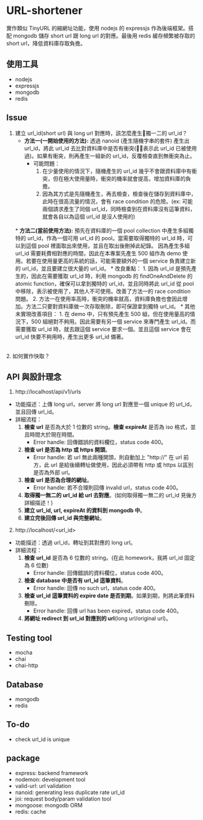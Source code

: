 # URL-shortener
實作類似 TinyURL 的縮網址功能，使用 nodejs 的 expressjs 作為後端框架。搭配 mongodb 儲存 short url 跟 long url 的對應。最後用 redis 緩存頻繁被存取的 short url，降低資料庫存取負擔。  

## 使用工具
* nodejs
* expressjs
* mongodb
* redis

## Issue
1. 建立 url_id(short url) 與 long url 對應時，該怎麼產生獨一二的 url_id？
    * <b>方法一(一開始使用的方法):</b> 透過 nanoid (產生隨機字串的套件) 產生出 url_id，將此 url_id 去比對資料庫中是否有衝突(表示此 url_id 已被使用過)。如果有衝突，則再產生一組新的 url_id，反覆檢查直到無衝突為止。
        * 可能問題：
            1. 在少量使用的情況下，隨機產生的 url_id 幾乎不會跟資料庫中有衝突，但在極大使用量時，衝突的機率就會提高，增加資料庫的負擔。
            2. 因為其方式是先隨機產生，再去檢查，檢查後在儲存到資料庫中，此時在很高流量的情況，會有 race condition 的危險。(ex: 可能兩個請求產生了同個 url_id，同時檢查到在資料庫沒有這筆資料，就會各自以為這個 url_id 是沒人使用的)  
    <br>
    * <b>方法二(當前使用方法):</b> 預先在資料庫的一個 pool collection 中產生多組獨特的 url_id，作為一個可用 url_id 的 pool。當需要取得獨特的 url_id 時，可以到這個 pool 裡面取出來使用，並且在取出後刪掉此紀錄。
    因為產生多組 url_id 需要耗費相對應的時間，因此在本專案先產生 500 組作為 demo 使用。若要在使用量更高的系統的話，可能需要額外的一個 service 負責建立新的 url_id，並且要建立很大量的 url_id。
        * 改良重點：
            1. 因為 url_id 是預先產生的，因此在需要獲取 url_id 時，利用 mongodb 的 findOneAndDelete 的 atomic function，確保可以拿到獨特的 url_id，並且同時將此 url_id 從 pool 中移除，表示被使用了，其他人不可使用。改善了方法一的 race condition 問題。
            2. 方法一在使用率高時，衝突的機率就高，資料庫負擔也會因此增加。方法二只要對資料庫做一次存取刪除，即可保證拿到獨特 url_id。
        * 其他未實現改善項目：
            1. 在 demo 中，只有預先產生 500 組，但在使用量高的情況下，500 組絕對不夠用。因此需要有另一個 service 來專門產生 url_id。而需要獲取 url_id 時，就去跟這個 service 要求一個。並且這個 service 會在 url_id 快要不夠用時，產生出更多 url_id 備著。 
<br>
2. 如何實作快取？

## API 與設計理念
1. http://localhost/api/v1/urls
* 功能描述：上傳 long url，server 將 long url 對應至一個 unique 的 url_id，並且回傳 url_id。
* 詳細流程：
    1. <b>檢查 url</b> 是否為大於 1 位數的 string。<b>檢查 expireAt</b> 是否為 iso 格式，並且時間大於現在時間。
        * Error handle: 回傳錯誤的資料欄位，status code 400。
    2. <b>檢查 url 是否為 http 或 https 開頭</b>。
        * Error handle: 若 url 無此兩種開頭，則自動加上 "http://" 在 url 前方，此 url 是給後續轉址做使用，因此必須帶有 http 或 https 以區別是否為外部 url。
    3. <b>檢查 url 是否為合理的網址</b>。
        * Error handle: 若不合理則回傳 invalid url，status code 400。
    4. <b>取得獨一無二的 url_id 給 url 去對應</b>。(如何取得獨一無二的 url_id 見後方詳細描述！)
    5. <b>建立 url_id, url, expireAt 的資料到 mongodb 中</b>。
    5. <b>建立完後回傳 url_id 與完整網址</b>。

2. http://localhost/<url_id>
* 功能描述：透過 url_id，轉址到其對應的 long url。
* 詳細流程：
    1. <b>檢查 url_id</b> 是否為 6 位數的 string。(在此 homework，我將 url_id 固定為 6 位數)
        * Error handle: 回傳錯誤的資料欄位，status code 400。
    2. <b>檢查 database 中是否有 url_id 這筆資料</b>。
        * Error handle: 回傳 no such url，status code 400。
    3. <b>檢查 url_id 這筆資料的 expire date 是否到期</b>。如果到期，則將此筆資料刪除。
        * Error handle: 回傳 url has been expired，status code 400。
    4. <b>將網址 redirect 到 url_id 對應到的 url</b>(long url/original url)。

## Testing tool
- mocha
- chai
- chai-http

## Database
- mongodb
- redis

## To-do
- check url_id is unique

## package
- express: backend framework
- nodemon: development tool
- valid-url: url validation
- nanoid: generating less duplicate rate url_id
- joi: request body/param validation tool
- mongoose: mongodb ORM
- redis: cache